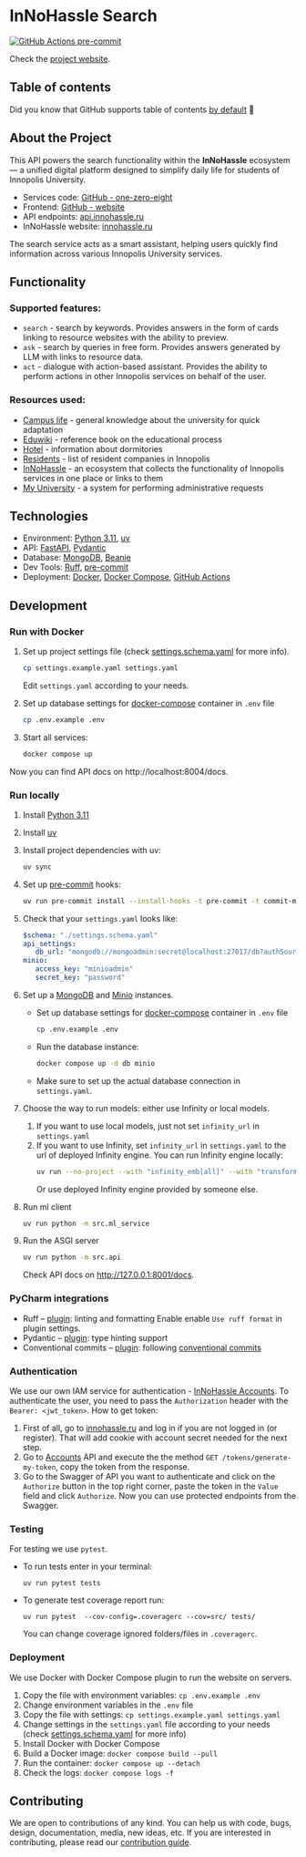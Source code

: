 # InNoHassle Search

[![GitHub Actions pre-commit](https://img.shields.io/github/actions/workflow/status/one-zero-eight/search/pre-commit.yaml?label=pre-commit)](https://github.com/one-zero-eight/search/actions)

Check the [project website](https://search.innohassle.ru/search).

## Table of contents

Did you know that GitHub supports table of
contents [by default](https://github.blog/changelog/2021-04-13-table-of-contents-support-in-markdown-files/) 🤔

## About the Project

This API powers the search functionality within the **InNoHassle** ecosystem — a unified digital platform designed to simplify daily life for students of Innopolis University.
- Services code: [GitHub - one-zero-eight](https://github.com/one-zero-eight)
- Frontend: [GitHub - website](https://github.com/one-zero-eight/website)
- API endpoints: [api.innohassle.ru](https://api.innohassle.ru/)
- InNoHassle website: [innohassle.ru](https://innohassle.ru/)

The search service acts as a smart assistant, helping users quickly find information across various Innopolis University services.
## Functionality

### Supported features:
- `search` - search by keywords. Provides answers in the form of cards linking to resource websites with the ability to preview.
- `ask` - search by queries in free form. Provides answers generated by LLM with links to resource data.
- `act` - dialogue with action-based assistant. Provides the ability to perform actions in other Innopolis services on behalf of the user.

### Resources used:
- [Campus life](http://campuslife.innopolis.ru/) - general knowledge about the university for quick adaptation
- [Eduwiki](https://eduwiki.innopolis.university) - reference book on the educational process
- [Hotel](https://hotel.innopolis.university/) - information about dormitories
- [Residents](https://sez-innopolis.ru/residents/) - list of resident companies in Innopolis
- [InNoHassle](https://innohassle.ru) - an ecosystem that collects the functionality of Innopolis services in one place or links to them
- [My University](https://my.university.innopolis.ru/) - a system for performing administrative requests

## Technologies

- Environment: [Python 3.11](https://www.python.org/downloads/), [uv](https://docs.astral.sh/uv/)
- API: [FastAPI](https://fastapi.tiangolo.com/), [Pydantic](https://docs.pydantic.dev/latest/)
- Database: [MongoDB](https://www.mongodb.com/), [Beanie](https://beanie-odm.dev/)
- Dev Tools: [Ruff](https://docs.astral.sh/ruff/), [pre-commit](https://pre-commit.com/)
- Deployment: [Docker](https://www.docker.com/), [Docker Compose](https://docs.docker.com/compose/),
  [GitHub Actions](https://github.com/features/actions)

## Development

### Run with Docker

1. Set up project settings file (check [settings.schema.yaml](../InNoHassle-Search/settings.schema.yaml) for more info).
   ```bash
   cp settings.example.yaml settings.yaml
   ```
   Edit `settings.yaml` according to your needs.
2. Set up database settings for [docker-compose](https://docs.docker.com/compose/) container
      in `.env` file
      ```bash
      cp .env.example .env
      ```

1. Start all services:
   ```bash
   docker compose up
   ```

Now you can find API docs on http://localhost:8004/docs.

### Run locally

1. Install [Python 3.11](https://www.python.org/downloads/)
2. Install [uv](https://docs.astral.sh/uv/getting-started/installation/)
3. Install project dependencies with uv:
   ```bash
   uv sync
   ```
4. Set up [pre-commit](https://pre-commit.com/) hooks:

   ```bash
   uv run pre-commit install --install-hooks -t pre-commit -t commit-msg
   ```
5. Check that your `settings.yaml` looks like:
   ```yaml
   $schema: "./settings.schema.yaml"
   api_settings:
      db_url: "mongodb://mongoadmin:secret@localhost:27017/db?authSource=admin"
   minio:
      access_key: "minioadmin"
      secret_key: "password"
   ```
6. Set up a [MongoDB](https://www.mongodb.com/) and [Minio](https://min.io/) instances.

    - Set up database settings for [docker-compose](https://docs.docker.com/compose/) container
      in `.env` file
      ```bash
      cp .env.example .env
      ```
    - Run the database instance:
      ```bash
      docker compose up -d db minio
      ```
    - Make sure to set up the actual database connection in `settings.yaml`.
7. Choose the way to run models: either use Infinity or local models.
   1. If you want to use local models, just not set `infinity_url` in `settings.yaml`
   2. If you want to use Infinity, set `infinity_url` in `settings.yaml` to the url of deployed Infinity engine.
      You can run Infinity engine locally:
      ```bash
      uv run --no-project --with "infinity_emb[all]" --with "transformers<4.49" infinity_emb v2 --model-id jinaai/jina-embeddings-v3 --model-id jinaai/jina-reranker-v2-base-multilingual
      ```
      Or use deployed Infinity engine provided by someone else.

8. Run ml client
   ```bash
   uv run python -m src.ml_service
   ```
9. Run the ASGI server
   ```bash
   uv run python -m src.api
   ```
   Check API docs on http://127.0.0.1:8001/docs.


### PyCharm integrations

- Ruff – [plugin](https://plugins.jetbrains.com/plugin/20574-ruff):
   linting and formatting
   Enable enable `Use ruff format` in plugin settings.
- Pydantic – [plugin](https://plugins.jetbrains.com/plugin/12861-pydantic):
   type hinting support
- Conventional commits – [plugin](https://plugins.jetbrains.com/plugin/13389-conventional-commit):
   following [conventional commits](https://www.conventionalcommits.org/en/v1.0.0/)


### Authentication

We use our own IAM service for
authentication - [InNoHassle Accounts](https://github.com/one-zero-eight/InNoHassle-Accounts).
To authenticate the user, you need to pass the `Authorization` header with the `Bearer: <jwt_token>`.
How to get token:

1. First of all, go to [innohassle.ru](https://innohassle.ru) and log in if you are not logged in (or register). That
   will add cookie with
   account secret needed for the next step.
2. Go to [Accounts](https://api.innohassle.ru/accounts/v0/docs#/Tokens/tokens_generate_my_token) API and execute the
   the method `GET /tokens/generate-my-token`, copy the token from the response.
3. Go to the Swagger of API you want to authenticate and click on the `Authorize` button in the top right corner, paste
   the token
   in the `Value` field and click `Authorize`. Now you can use protected endpoints from the Swagger.

### Testing

For testing we use ```pytest```.
* To run tests enter in your terminal:
   ```
   uv run pytest tests
   ```
* To generate test coverage report run:
   ```
   uv run pytest  --cov-config=.coveragerc --cov=src/ tests/
   ```
   You can change coverage ignored folders/files in `.coveragerc`.

### Deployment

We use Docker with Docker Compose plugin to run the website on servers.

1. Copy the file with environment variables: `cp .env.example .env`
2. Change environment variables in the `.env` file
3. Copy the file with settings: `cp settings.example.yaml settings.yaml`
4. Change settings in the `settings.yaml` file according to your needs
   (check [settings.schema.yaml](../InNoHassle-Search/settings.schema.yaml) for more info)
5. Install Docker with Docker Compose
6. Build a Docker image: `docker compose build --pull`
7. Run the container: `docker compose up --detach`
8. Check the logs: `docker compose logs -f`

## Contributing

We are open to contributions of any kind.
You can help us with code, bugs, design, documentation, media, new ideas, etc.
If you are interested in contributing, please read
our [contribution guide](https://github.com/one-zero-eight/.github/blob/main/CONTRIBUTING.md).

